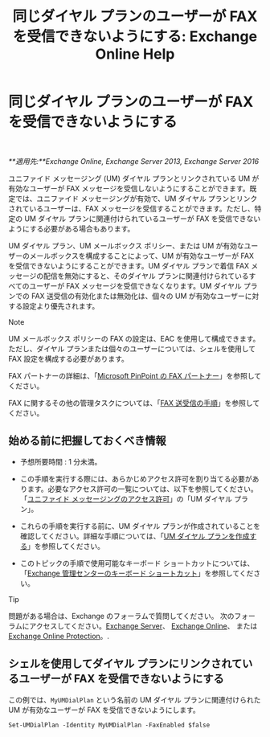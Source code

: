 ﻿---
title: '同じダイヤル プランのユーザーが FAX を受信できないようにする: Exchange Online Help'
TOCTitle: 同じダイヤル プランのユーザーが FAX を受信できないようにする
ms:assetid: 4fc66414-c950-4bca-ac20-4e489f288d06
ms:mtpsurl: https://technet.microsoft.com/ja-jp/library/Bb201688(v=EXCHG.150)
ms:contentKeyID: 52057421
ms.date: 05/22/2018
mtps_version: v=EXCHG.150
ms.translationtype: HT
---

# 同じダイヤル プランのユーザーが FAX を受信できないようにする

 

_**適用先:**Exchange Online, Exchange Server 2013, Exchange Server 2016_

ユニファイド メッセージング (UM) ダイヤル プランとリンクされている UM が有効なユーザーが FAX メッセージを受信しないようにすることができます。既定では、ユニファイド メッセージングが有効で、UM ダイヤル プランとリンクされているユーザーは、FAX メッセージを受信することができます。ただし、特定の UM ダイヤル プランに関連付けられているユーザーが FAX を受信できないようにする必要がある場合もあります。

UM ダイヤル プラン、UM メールボックス ポリシー、または UM が有効なユーザーのメールボックスを構成することによって、UM が有効なユーザーが FAX を受信できないようにすることができます。UM ダイヤル プランで着信 FAX メッセージの配信を無効にすると、そのダイヤル プランに関連付けられているすべてのユーザーが FAX メッセージを受信できなくなります。UM ダイヤル プランでの FAX 送受信の有効化または無効化は、個々の UM が有効なユーザーに対する設定より優先されます。


> [!NOTE]
> UM メールボックス ポリシーの FAX の設定は、EAC を使用して構成できます。ただし、ダイヤル プランまたは個々のユーザーについては、シェルを使用して FAX 設定を構成する必要があります。



FAX パートナーの詳細は、「[Microsoft PinPoint の FAX パートナー](https://go.microsoft.com/fwlink/?linkid=190238)」を参照してください。

FAX に関するその他の管理タスクについては、「[FAX 送受信の手順](faxing-procedures-exchange-2013-help.md)」を参照してください。

## 始める前に把握しておくべき情報

  - 予想所要時間 : 1 分未満。

  - この手順を実行する際には、あらかじめアクセス許可を割り当てる必要があります。必要なアクセス許可の一覧については、以下を参照してください。「[ユニファイド メッセージングのアクセス許可](unified-messaging-permissions-exchange-2013-help.md)」の「UM ダイヤル プラン」。

  - これらの手順を実行する前に、UM ダイヤル プランが作成されていることを確認してください。詳細な手順については、「[UM ダイヤル プランを作成する](create-a-um-dial-plan-exchange-2013-help.md)」を参照してください。

  - このトピックの手順で使用可能なキーボード ショートカットについては、「[Exchange 管理センターのキーボード ショートカット](keyboard-shortcuts-in-the-exchange-admin-center-exchange-online-protection-help.md)」を参照してください。


> [!TIP]
> 問題がある場合は、Exchange のフォーラムで質問してください。 次のフォーラムにアクセスしてください。<A href="https://go.microsoft.com/fwlink/p/?linkid=60612">Exchange Server</A>、 <A href="https://go.microsoft.com/fwlink/p/?linkid=267542">Exchange Online</A>、 または <A href="https://go.microsoft.com/fwlink/p/?linkid=285351">Exchange Online Protection</A>。.



## シェルを使用してダイヤル プランにリンクされているユーザーが FAX を受信できないようにする

この例では、`MyUMDialPlan` という名前の UM ダイヤル プランに関連付けられた UM が有効なユーザーが FAX を受信できないようにします。

    Set-UMDialPlan -Identity MyUMDialPlan -FaxEnabled $false

